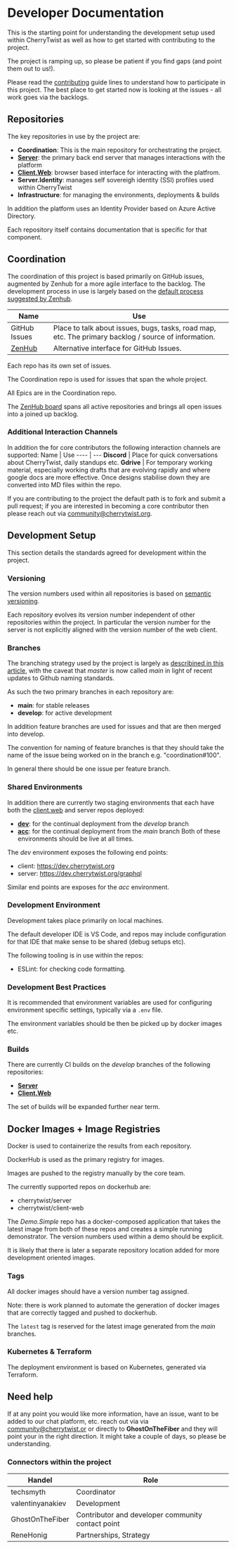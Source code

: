 # Developer Documentation
This is the starting point for understanding the development setup used within CherryTwist as well as how to get started with contributing to the project.

The project is ramping up, so please be patient if you find gaps (and point them out to us!).

Please read the [contributing](https://github.com/cherrytwist/.github/blob/master/CONTRIBUTING.md) guide lines to understand how to participate in this project. The best place to get started now is looking at the issues - all work goes via the backlogs. 

## Repositories
The key repositories in use by the project are:
- **Coordination**: This is the main repository for orchestrating the project.
- [**Server**](https://github.com/cherrytwist/Server): the primary back end server that manages interactions with the platform
- [**Client.Web**](https://github.com/cherrytwist/client.web): browser based interface for interacting with the platfrom.
- **Server.Identity**: manages self sovereigh identity (SSI) profiles used within CherryTwist
- **Infrastructure**: for managing the environments, deployments & builds

In addition the platform uses an Identity Provider based on Azure Active Directory.

Each repository itself contains documentation that is specific for that component.

## Coordination
The coordination of this project is based primarily on GitHub issues, augmented by Zenhub for a more agile interface to the backlog. The development process in use is largely based on the [default process suggested by Zenhub](https://help.zenhub.com/support/solutions/articles/43000010341). 

Name | Use
---- | ---
GitHub Issues | Place to talk about issues, bugs, tasks, road map, etc. The primary backlog / source of information.
[ZenHub](https://app.zenhub.com/workspaces/cherrytwist-5ecb98b262ebd9f4aec4194c) | Alternative interface for GitHub Issues.

Each repo has its own set of issues.

The Coordination repo is used for issues that span the whole project. 

All Epics are in the Coordination repo.

The [ZenHub board](https://app.zenhub.com/workspaces/cherrytwist-5ecb98b262ebd9f4aec4194c) spans all active repositories and brings all open issues into a joined up backlog. 

### Additional Interaction Channels
In addition the for core contributors the following interaction channels are supported:
Name | Use
---- | ---
**Discord** | Place for quick conversations about CherryTwist, daily standups etc.
**Gdrive** | For temporary working material, especially working drafts that are evolving rapidly and where google docs are more effective. Once designs stabilise down they are converted into MD files within the repo.

If you are contributing to the project the default path is to fork and submit a pull request; if you are interested in becoming a core contributor then please reach out via <community@cherrytwist.org>.




## Development Setup
This section details the standards agreed for development within the project. 

### Versioning
The version numbers used within all repositories is based on [semantic versioning](https://semver.org/). 

Each repository evolves its version number independent of other repositories within the project. In particular the version number for the server is not explicitly aligned with the version number of the web client.

### Branches
The branching strategy used by the project is largely as [describined in this article](https://nvie.com/posts/a-successful-git-branching-model), with the caveat that _master_ is now called _main_ in light of recent updates to Github naming standards. 

As such the two primary branches in each repository are:
* **main**: for stable releases
* **develop**: for active development

In addition feature branches are used for issues and that are then merged into develop. 

The convention for naming of feature branches is that they should take the name of the issue being worked on in the branch e.g. "coordination#100". 

In general there should be one issue per feature branch.

### Shared Environments
In addition there are currently two staging environments that each have both the [client.web](https://github.com/cherrytwist/client.web) and server repos deployed:
- **[dev](https://dev.cherrytwist.org)**: for the continual deployment from the _develop_ branch 
- **[acc](https://acc.cherrytwist.org)**: for the continual deployment from the _main_ branch 
Both of these environments should be live at all times.

The _dev_ environment exposes the following end points:
* client: https://dev.cherrytwist.org
* server: https://dev.cherrytwist.org/graphql

Similar end points are exposes for the _acc_ environment.

### Development Environment 
Development takes place primarily on local machines.

The default developer IDE is VS Code, and repos may include configuration for that IDE that make sense to be shared (debug setups etc).

The following tooling is in use within the repos:
- ESLint: for checking code formatting. 

### Development Best Practices
It is recommended that environment variables are used for configuring environment specific settings, typically via a `.env` file. 

The environment variables should be then be picked up by docker images etc. 

### Builds
There are currently CI builds on the _develop_ branches of the following repositories:
- [**Server**](https://github.com/cherrytwist/server)
- [**Client.Web**](https://github.com/cherrytwist/client.web)

The set of builds will be expanded further near term. 

## Docker Images + Image Registries
Docker is used to containerize the results from each repository. 

DockerHub is used as the primary registry for images. 

Images are pushed to the registry manually by the core team. 

The currently supported repos on dockerhub are:
- cherrytwist/server
- cherrytwist/client-web 

The _Demo.Simple_ repo has a docker-composed application that takes the latest image from both of these repos and creates a simple running demonstrator. The version numbers used within a demo should be explicit. 

It is likely that there is later a separate repository location added for more development oriented images. 

### Tags 
All docker images should have a version number tag assigned. 

Note: there is work planned to automate the generation of docker images that are correctly tagged and pushed to dockerhub.

The `latest` tag is reserved for the latest image generated from the _main_ branches. 

### Kubernetes & Terraform
The deployment environment is based on Kubernetes, generated via Terraform.

## Need help

If at any point you would like more information, have an issue, want to be added to our chat platform, etc. reach out via via <community@cherrytwist.or> or directly to **GhostOnTheFiber** and they will point your in the right direction. It might take a couple of days, so please be understanding.

### Connectors within the project

Handel | Role
------ | ----
techsmyth | Coordinator
valentinyanakiev | Development
GhostOnTheFiber | Contributor and developer community contact point
ReneHonig | Partnerships, Strategy

